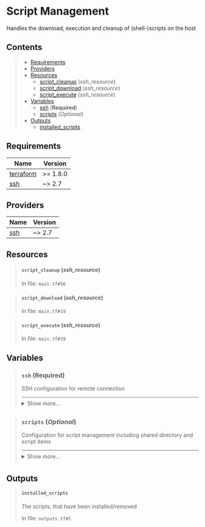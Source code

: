 # Script Management

Handles the download, execution and cleanup of (shell-)scripts on the host
## Contents

<blockquote>

- [Requirements](#requirements)
- [Providers](#providers)
- [Resources](#resources)
  - [script_cleanup](#script_cleanup-ssh_resource) (*ssh_resource*)
  - [script_download](#script_download-ssh_resource) (*ssh_resource*)
  - [script_execute](#script_execute-ssh_resource) (*ssh_resource*)
- [Variables](#variables)
  - [ssh](#ssh-required) (**Required**)
  - [scripts](#scripts-optional) (*Optional*)
- [Outputs](#outputs)
  - [installed_scripts](#installed_scripts)</blockquote>

## Requirements

| Name | Version |
|------|---------|
| <a name="requirement_terraform"></a> [terraform](#requirement\_terraform) | >= 1.8.0 |
| <a name="requirement_ssh"></a> [ssh](#requirement\_ssh) | ~> 2.7 |
## Providers

| Name | Version |
|------|---------|
| <a name="provider_ssh"></a> [ssh](#provider\_ssh) | ~> 2.7 |


## Resources
<blockquote>

#### `script_cleanup` (_ssh_resource_)
In file: `main.tf#56`
</blockquote>
<blockquote>

#### `script_download` (_ssh_resource_)
In file: `main.tf#19`
</blockquote>
<blockquote>

#### `script_execute` (_ssh_resource_)
In file: `main.tf#39`
</blockquote>

## Variables
<blockquote>

### `ssh` (**Required**)
SSH configuration for remote connection

<details style="border-top-color: inherit; border-top-width: 0.1em; border-top-style: solid; padding-top: 0.5em; padding-bottom: 0.5em;">
  <summary>Show more...</summary>

  **Type**:
  ```hcl
  object({
    host    = string
    user    = string
    id_file = optional(string, "~/.ssh/id_rsa")
  })
  ```
  In file: `variables.tf#1`

</details>
</blockquote>
<blockquote>

### `scripts` (*Optional*)
Configuration for script management including shared directory and script items

<details style="border-top-color: inherit; border-top-width: 0.1em; border-top-style: solid; padding-top: 0.5em; padding-bottom: 0.5em;">
  <summary>Show more...</summary>

  **Type**:
  ```hcl
  object({
    directory = optional(string, "scripts")
    items = list(object({
      name           = string
      url            = string
      apply_params   = optional(string, "")
      destroy_params = optional(string, "")
      run_on_destroy = optional(bool, true)
    }))
  })
  ```
  **Default**:
  ```json
  {
  "directory": "scripts",
  "items": []
}
  ```
  In file: `variables.tf#14`

</details>
</blockquote>


## Outputs
<blockquote>

#### `installed_scripts`
The scripts, that have been installed/removed

In file: `outputs.tf#1`
</blockquote>